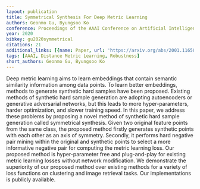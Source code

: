 ```yaml
---
layout: publication
title: Symmetrical Synthesis For Deep Metric Learning
authors: Geonmo Gu, Byungsoo Ko
conference: Proceedings of the AAAI Conference on Artificial Intelligence
year: 2020
bibkey: gu2020symmetrical
citations: 21
additional_links: [{name: Paper, url: 'https://arxiv.org/abs/2001.11658'}]
tags: [AAAI, Distance Metric Learning, Robustness]
short_authors: Geonmo Gu, Byungsoo Ko
---
```

Deep metric learning aims to learn embeddings that contain semantic
similarity information among data points. To learn better embeddings, methods
to generate synthetic hard samples have been proposed. Existing methods of
synthetic hard sample generation are adopting autoencoders or generative
adversarial networks, but this leads to more hyper-parameters, harder
optimization, and slower training speed. In this paper, we address these
problems by proposing a novel method of synthetic hard sample generation called
symmetrical synthesis. Given two original feature points from the same class,
the proposed method firstly generates synthetic points with each other as an
axis of symmetry. Secondly, it performs hard negative pair mining within the
original and synthetic points to select a more informative negative pair for
computing the metric learning loss. Our proposed method is hyper-parameter free
and plug-and-play for existing metric learning losses without network
modification. We demonstrate the superiority of our proposed method over
existing methods for a variety of loss functions on clustering and image
retrieval tasks. Our implementations is publicly available.